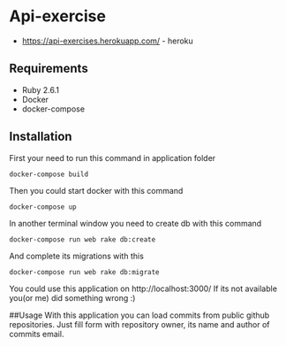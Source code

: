 # Api-exercise

  - https://api-exercises.herokuapp.com/ - heroku

## Requirements
  - Ruby 2.6.1
  - Docker
  - docker-compose
## Installation
First your need to run this command in application folder
  ```
  docker-compose build
  ```
Then you could start docker with this command
   ```
  docker-compose up
  ```
In another terminal window you need to create db with this command
  ```
  docker-compose run web rake db:create
  ```
And complete its migrations with this
  ```
  docker-compose run web rake db:migrate
  ```
You could use this application on http://localhost:3000/
If its not available you(or me) did something wrong :)

##Usage
With this application you can load commits from public github repositories.
Just fill form with repository owner, its name and author of commits email.
